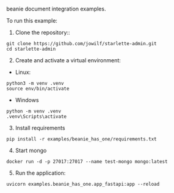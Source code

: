 beanie document integration examples.

To run this example:

1. Clone the repository::

```shell
git clone https://github.com/jowilf/starlette-admin.git
cd starlette-admin
```

2. Create and activate a virtual environment:

* Linux:

```shell
python3 -m venv .venv
source env/bin/activate
```

* Windows

```shell
python -m venv .venv
.venv\Scripts\activate
```

3. Install requirements

```shell
pip install -r examples/beanie_has_one/requirements.txt
```

4. Start mongo

```shell
docker run -d -p 27017:27017 --name test-mongo mongo:latest
```

5. Run the application:

```shell
uvicorn examples.beanie_has_one.app_fastapi:app --reload
```
